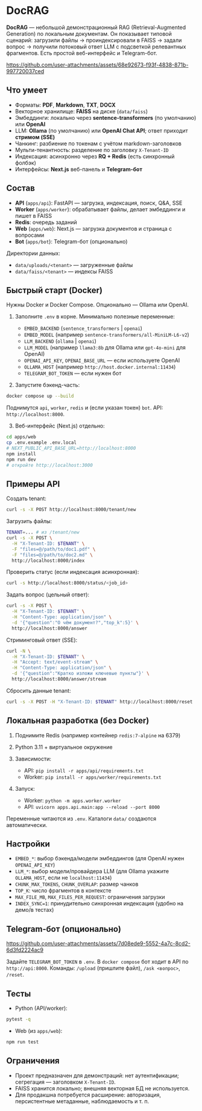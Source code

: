 # DocRAG

**DocRAG** — небольшой демонстрационный RAG (Retrieval-Augmented Generation) по локальным документам. Он показывает типовой сценарий: загрузили файлы → проиндексировали в FAISS → задали вопрос → получили потоковый ответ LLM с подсветкой релевантных фрагментов. Есть простой веб-интерфейс и Telegram-бот.

https://github.com/user-attachments/assets/68e92673-f93f-4838-871b-997720037ced


## Что умеет

* Форматы: **PDF**, **Markdown**, **TXT**, **DOCX**
* Векторное хранилище: **FAISS** на диске (`data/faiss`)
* Эмбеддинги: локально через **sentence-transformers** (по умолчанию) или **OpenAI**
* LLM: **Ollama** (по умолчанию) или **OpenAI Chat API**; ответ приходит **стримом (SSE)**
* Чанкинг: разбиение по токенам с учётом markdown-заголовков
* Мульти-тенантность: разделение по заголовку `X-Tenant-ID`
* Индексация: асинхронно через **RQ + Redis** (есть синхронный фолбэк)
* Интерфейсы: **Next.js** веб-панель и **Telegram-бот**

## Состав

* **API** (`apps/api`): FastAPI — загрузка, индексация, поиск, Q\&A, SSE
* **Worker** (`apps/worker`): обрабатывает файлы, делает эмбеддинги и пишет в FAISS
* **Redis**: очередь заданий
* **Web** (`apps/web`): Next.js — загрузка документов и страница с вопросами
* **Bot** (`apps/bot`): Telegram-бот (опционально)

Директории данных:

* `data/uploads/<tenant>` — загруженные файлы
* `data/faiss/<tenant>` — индексы FAISS

## Быстрый старт (Docker)

Нужны Docker и Docker Compose. Опционально — Ollama или OpenAI.

1. Заполните `.env` в корне. Минимально полезные переменные:

   * `EMBED_BACKEND` (`sentence_transformers` | `openai`)
   * `EMBED_MODEL` (например `sentence-transformers/all-MiniLM-L6-v2`)
   * `LLM_BACKEND` (`ollama` | `openai`)
   * `LLM_MODEL` (например `llama3:8b` для Ollama или `gpt-4o-mini` для OpenAI)
   * `OPENAI_API_KEY`, `OPENAI_BASE_URL` — если используете OpenAI
   * `OLLAMA_HOST` (например `http://host.docker.internal:11434`)
   * `TELEGRAM_BOT_TOKEN` — если нужен бот

2. Запустите бэкенд-часть:

```bash
docker compose up --build
```

Поднимутся `api`, `worker`, `redis` и (если указан токен) `bot`. API: `http://localhost:8000`.

3. Веб-интерфейс (Next.js) отдельно:

```bash
cd apps/web
cp .env.example .env.local
# NEXT_PUBLIC_API_BASE_URL=http://localhost:8000
npm install
npm run dev
# откройте http://localhost:3000
```

## Примеры API

Создать tenant:

```bash
curl -s -X POST http://localhost:8000/tenant/new
```

Загрузить файлы:

```bash
TENANT=... # из /tenant/new
curl -s -X POST \
  -H "X-Tenant-ID: $TENANT" \
  -F "files=@/path/to/doc1.pdf" \
  -F "files=@/path/to/doc2.md" \
  http://localhost:8000/index
```

Проверить статус (если индексация асинхронная):

```bash
curl -s http://localhost:8000/status/<job_id>
```

Задать вопрос (цельный ответ):

```bash
curl -s -X POST \
  -H "X-Tenant-ID: $TENANT" \
  -H "Content-Type: application/json" \
  -d '{"question":"О чём документ?","top_k":5}' \
  http://localhost:8000/answer
```

Стриминговый ответ (SSE):

```bash
curl -N \
  -H "X-Tenant-ID: $TENANT" \
  -H "Accept: text/event-stream" \
  -H "Content-Type: application/json" \
  -d '{"question":"Кратко изложи ключевые пункты"}' \
  http://localhost:8000/answer/stream
```

Сбросить данные tenant:

```bash
curl -s -X POST -H "X-Tenant-ID: $TENANT" http://localhost:8000/reset
```

## Локальная разработка (без Docker)

1. Поднимите Redis (например контейнер `redis:7-alpine` на 6379)
2. Python 3.11 + виртуальное окружение
3. Зависимости:

   * API: `pip install -r apps/api/requirements.txt`
   * Worker: `pip install -r apps/worker/requirements.txt`
4. Запуск:

   * Worker: `python -m apps.worker.worker`
   * API: `uvicorn apps.api.main:app --reload --port 8000`

Переменные читаются из `.env`. Каталоги `data/` создаются автоматически.

## Настройки

* `EMBED_*`: выбор бэкенда/модели эмбеддингов (для OpenAI нужен `OPENAI_API_KEY`)
* `LLM_*`: выбор модели/провайдера LLM (для Ollama укажите `OLLAMA_HOST`, если не `localhost:11434`)
* `CHUNK_MAX_TOKENS`, `CHUNK_OVERLAP`: размер чанков
* `TOP_K`: число фрагментов в контексте
* `MAX_FILE_MB`, `MAX_FILES_PER_REQUEST`: ограничения загрузки
* `INDEX_SYNC=1`: принудительно синхронная индексация (удобно на демо/в тестах)

## Telegram-бот (опционально)


https://github.com/user-attachments/assets/7d08ede9-5552-4a7c-8cd2-6d3fd2224ac9


Задайте `TELEGRAM_BOT_TOKEN` в `.env`. В `docker compose` бот ходит в API по `http://api:8000`. Команды: `/upload` (пришлите файл), `/ask <вопрос>`, `/reset`.

## Тесты

* Python (API/worker):

```bash
pytest -q
```

* Web (из `apps/web`):

```bash
npm run test
```

## Ограничения

* Проект предназначен для демонстраций: нет аутентификации; сегрегация — заголовком `X-Tenant-ID`.
* FAISS хранится локально; внешняя векторная БД не используется.
* Для продакшна потребуется расширение: авторизация, персистентные метаданные, наблюдаемость и т. п.
